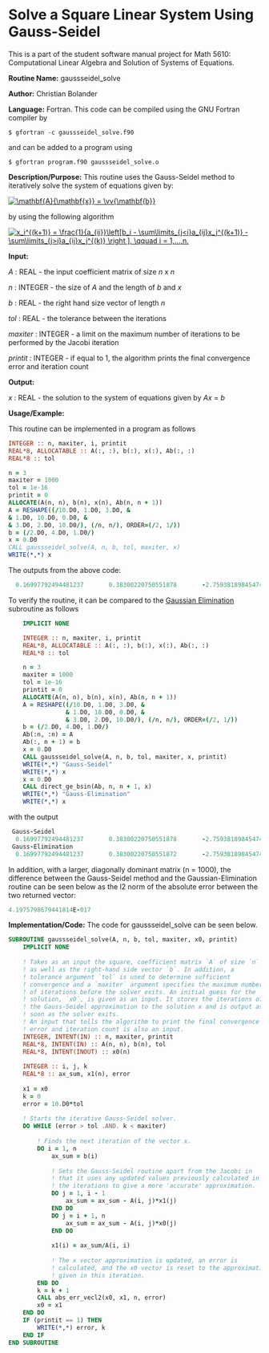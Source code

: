 # Solve a Square Linear System Using Gauss-Seidel

This is a part of the student software manual project for Math 5610: Computational Linear Algebra and Solution of Systems of Equations. 

**Routine Name:**           gaussseidel_solve

**Author:** Christian Bolander

**Language:** Fortran. This code can be compiled using the GNU Fortran compiler by

```$ gfortran -c gaussseidel_solve.f90```

and can be added to a program using

```$ gfortran program.f90 gaussseidel_solve.o ``` 

**Description/Purpose:** This routine uses the Gauss-Seidel method to iteratively solve the system of equations given by:

<a href="https://www.codecogs.com/eqnedit.php?latex=\mathbf{A}{\mathbf{x}}&space;=&space;\vv{\mathbf{b}}" target="_blank"><img src="https://latex.codecogs.com/gif.latex?\mathbf{A}{\mathbf{x}}&space;=&space;\vv{\mathbf{b}}" title="\mathbf{A}{\mathbf{x}} = \vv{\mathbf{b}}" /></a>

by using the following algorithm

<a href="https://www.codecogs.com/eqnedit.php?latex=x_i^{(k&plus;1)}&space;=&space;\frac{1}{a_{ii}}\left[b_i&space;-&space;\sum\limits_{j<i}a_{ij}x_j^{(k&plus;1)}&space;-&space;\sum\limits_{j>i}a_{ij}x_j^{(k)}&space;\right&space;],&space;\qquad&space;i&space;=&space;1,...,n." target="_blank"><img src="https://latex.codecogs.com/gif.latex?x_i^{(k&plus;1)}&space;=&space;\frac{1}{a_{ii}}\left[b_i&space;-&space;\sum\limits_{j<i}a_{ij}x_j^{(k&plus;1)}&space;-&space;\sum\limits_{j>i}a_{ij}x_j^{(k)}&space;\right&space;],&space;\qquad&space;i&space;=&space;1,...,n." title="x_i^{(k+1)} = \frac{1}{a_{ii}}\left[b_i - \sum\limits_{j<i}a_{ij}x_j^{(k+1)} - \sum\limits_{j>i}a_{ij}x_j^{(k)} \right ], \qquad i = 1,...,n." /></a>

**Input:** 

*A* : REAL - the input coefficient matrix of size *n* x *n*

*n* : INTEGER - the size of *A* and the length of *b* and *x*

*b* : REAL - the right hand size vector of length *n*

*tol* : REAL - the tolerance between the iterations

*maxiter* : INTEGER - a limit on the maximum number of iterations to be performed by the Jacobi iteration

*printit* : INTEGER - if equal to 1, the algorithm prints the final convergence error and iteration count

**Output:** 

*x* : REAL - the solution to the system of equations given by *Ax* = *b*

**Usage/Example:**

This routine can be implemented in a program as follows

```fortran
INTEGER :: n, maxiter, i, printit
REAL*8, ALLOCATABLE :: A(:, :), b(:), x(:), Ab(:, :)
REAL*8 :: tol

n = 3
maxiter = 1000
tol = 1e-16
printit = 0
ALLOCATE(A(n, n), b(n), x(n), Ab(n, n + 1))
A = RESHAPE((/10.D0, 1.D0, 3.D0, &
& 1.D0, 10.D0, 0.D0, &
& 3.D0, 2.D0, 10.D0/), (/n, n/), ORDER=(/2, 1/))
b = (/2.D0, 4.D0, 1.D0/)
x = 0.D0
CALL gaussseidel_solve(A, n, b, tol, maxiter, x)
WRITE(*,*) x
```

The outputs from the above code:

```fortran
  0.16997792494481237       0.38300220750551878       -2.7593818984547436E-002
```

To verify the routine, it can be compared to the [Gaussian Elimination](./direct_ge_bsin.md) subroutine as follows

```fortran
	IMPLICIT NONE

	INTEGER :: n, maxiter, i, printit
	REAL*8, ALLOCATABLE :: A(:, :), b(:), x(:), Ab(:, :)
	REAL*8 :: tol

	n = 3
	maxiter = 1000
	tol = 1e-16
	printit = 0
	ALLOCATE(A(n, n), b(n), x(n), Ab(n, n + 1))
	A = RESHAPE((/10.D0, 1.D0, 3.D0, &
				& 1.D0, 10.D0, 0.D0, &
				& 3.D0, 2.D0, 10.D0/), (/n, n/), ORDER=(/2, 1/))
	b = (/2.D0, 4.D0, 1.D0/)
	Ab(:n, :n) = A
	Ab(:, n + 1) = b
	x = 0.D0
	CALL gaussseidel_solve(A, n, b, tol, maxiter, x, printit)
	WRITE(*,*) "Gauss-Seidel"
	WRITE(*,*) x
	x = 0.D0
	CALL direct_ge_bsin(Ab, n, n + 1, x)
	WRITE(*,*) "Gauss-Elimination"
	WRITE(*,*) x
```

with the output

```fortran
 Gauss-Seidel
  0.16997792494481237       0.38300220750551878       -2.7593818984547436E-002
 Gauss-Elimination
  0.16997792494481237       0.38300220750551872       -2.7593818984547460E-002

```

In addition, with a larger, diagonally dominant matrix (n = 1000), the difference between the Gauss-Seidel method and the Gaussian-Elimination routine can be seen below as the l2 norm of the absolute error between the two returned vector:

```fortran
4.1975798679441814E-017
```



**Implementation/Code:** The code for gaussseidel_solve can be seen below.

```fortran
SUBROUTINE gaussseidel_solve(A, n, b, tol, maxiter, x0, printit)
	IMPLICIT NONE
	
	! Takes as an input the square, coefficient matrix `A` of size `n`
	! as well as the right-hand side vector `b`. In addition, a
	! tolerance argument `tol` is used to determine sufficient
	! convergence and a `maxiter` argument specifies the maximum number
	! of iterations before the solver exits. An initial guess for the
	! solution, `x0`, is given as an input. It stores the iterations of
	! the Gauss-Seidel approximation to the solution x and is output as
	! soon as the solver exits. 
	! An input that tells the algorithm to print the final convergence
	! error and iteration count is also an input.
	INTEGER, INTENT(IN) :: n, maxiter, printit
	REAL*8, INTENT(IN) :: A(n, n), b(n), tol
	REAL*8, INTENT(INOUT) :: x0(n)
	
	INTEGER :: i, j, k
	REAL*8 :: ax_sum, x1(n), error
	
	x1 = x0
	k = 0
	error = 10.D0*tol
	
	! Starts the iterative Gauss-Seidel solver.
	DO WHILE (error > tol .AND. k < maxiter)
		
		! Finds the next iteration of the vector x.
		DO i = 1, n
			ax_sum = b(i)
			
			! Sets the Gauss-Seidel routine apart from the Jacobi in
			! that it uses any updated values previously calculated in 
			! the iterations to give a more 'accurate' approximation.
			DO j = 1, i - 1
				ax_sum = ax_sum - A(i, j)*x1(j)
			END DO
			DO j = i + 1, n
				ax_sum = ax_sum - A(i, j)*x0(j)
			END DO
		
			x1(i) = ax_sum/A(i, i)
			
			! The x vector approximation is updated, an error is
			! calculated, and the x0 vector is reset to the approximation
			! given in this iteration.
		END DO
		k = k + 1
		CALL abs_err_vecl2(x0, x1, n, error)
		x0 = x1
	END DO
	IF (printit == 1) THEN
		WRITE(*,*) error, k
	END IF
END SUBROUTINE
```
